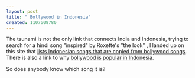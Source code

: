 ```yaml
--- 
layout: post
title: " Bollywood in Indonesia"
created: 1107608780
---
```

The tsunami is not the only link that connects India and Indonesia, trying to search for a hindi song "inspired" by Roxette's "the look" , I landed up on this site that <a href="http://tamanbollywood.singcat.com/radiofm/adoptedhindisongs.shtml">lists Indonesian songs that are copied from bollywood songs</a>. There is also a link to why <a href="http://tamanbollywood.singcat.com/artikel/bollywood_in_indonesia.shtml">bollywood is popular in Indonesia</a>. 

So does anybody know which song it is?
